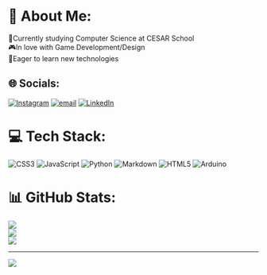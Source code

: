 # 💫 About Me:
📖Currently studying Computer Science at CESAR School<br>🎮In love with Game Development/Design<br>🔎Eager to learn new technologies


## 🌐 Socials:
[![Instagram](https://img.shields.io/badge/Instagram-%23E4405F.svg?logo=Instagram&logoColor=white)](https://instagram.com/@telmomeloc) [![email](https://img.shields.io/badge/Email-D14836?logo=gmail&logoColor=white)](mailto:telmomcalheiros@gmail.com) 
[![LinkedIn](https://img.shields.io/badge/linkedin-%230077B5.svg?style=for-the-badge&logo=linkedin&logoColor=white)](www.linkedin.com/in/telmomelo)


# 💻 Tech Stack:
![CSS3](https://img.shields.io/badge/css3-%231572B6.svg?style=for-the-badge&logo=css3&logoColor=white) ![JavaScript](https://img.shields.io/badge/javascript-%23323330.svg?style=for-the-badge&logo=javascript&logoColor=%23F7DF1E) ![Python](https://img.shields.io/badge/python-3670A0?style=for-the-badge&logo=python&logoColor=ffdd54) ![Markdown](https://img.shields.io/badge/markdown-%23000000.svg?style=for-the-badge&logo=markdown&logoColor=white) ![HTML5](https://img.shields.io/badge/html5-%23E34F26.svg?style=for-the-badge&logo=html5&logoColor=white) ![Arduino](https://img.shields.io/badge/-Arduino-00979D?style=for-the-badge&logo=Arduino&logoColor=white)
# 📊 GitHub Stats:
![](https://github-readme-stats.vercel.app/api?username=telmo-wq&theme=dark&hide_border=false&include_all_commits=true&count_private=true)<br/>
![](https://nirzak-streak-stats.vercel.app/?user=telmo-wq&theme=dark&hide_border=false)<br/>
![](https://github-readme-stats.vercel.app/api/top-langs/?username=telmo-wq&theme=dark&hide_border=false&include_all_commits=true&count_private=true&layout=compact)

---
[![](https://visitcount.itsvg.in/api?id=telmo-wq&icon=0&color=0)](https://visitcount.itsvg.in)

<!-- Proudly created with GPRM ( https://gprm.itsvg.in ) -->

